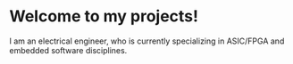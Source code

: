 # Welcome to my projects!

I am an electrical engineer, who is currently specializing in ASIC/FPGA and embedded software disciplines.
